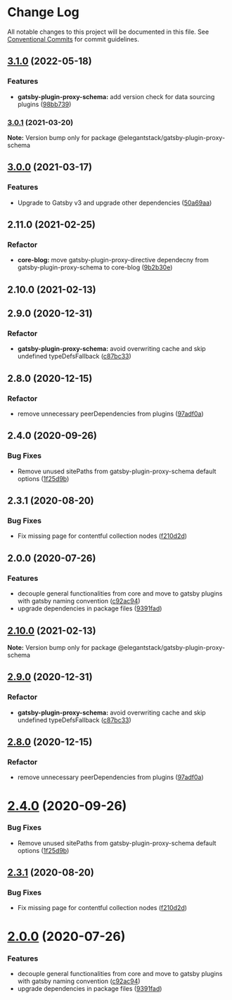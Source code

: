 # Change Log

All notable changes to this project will be documented in this file.
See [Conventional Commits](https://conventionalcommits.org) for commit guidelines.

## [3.1.0](https://github.com/ElegantStack/gatsby-themes/compare/@elegantstack/gatsby-plugin-proxy-schema@3.0.1...@elegantstack/gatsby-plugin-proxy-schema@3.1.0) (2022-05-18)

### Features

- **gatsby-plugin-proxy-schema:** add version check for data sourcing plugins ([98bb739](https://github.com/ElegantStack/gatsby-themes/commit/98bb7390fdadeedf6d88deb52ec2cc5ec72320de))

### [3.0.1](https://gitlab.com/alimoosavi15/gatsby-theme-flexiblog/compare/@elegantstack/gatsby-plugin-proxy-schema@3.0.0...@elegantstack/gatsby-plugin-proxy-schema@3.0.1) (2021-03-20)

**Note:** Version bump only for package @elegantstack/gatsby-plugin-proxy-schema

## [3.0.0](https://gitlab.com/alimoosavi15/gatsby-theme-flexiblog/compare/@elegantstack/gatsby-plugin-proxy-schema@2.11.0...@elegantstack/gatsby-plugin-proxy-schema@3.0.0) (2021-03-17)

### Features

- Upgrade to Gatsby v3 and upgrade other dependencies ([50a69aa](https://gitlab.com/alimoosavi15/gatsby-theme-flexiblog/commit/50a69aa908fae6c16b2c5127f6339114297a57fa))

## 2.11.0 (2021-02-25)

### Refactor

- **core-blog:** move gatsby-plugin-proxy-directive dependecny from gatsby-plugin-proxy-schema to core-blog ([9b2b30e](https://gitlab.com/alimoosavi15/gatsby-theme-flexiblog/commit/9b2b30ea38cdf947df09a5511c20c92b334ad0c8))

## 2.10.0 (2021-02-13)

## 2.9.0 (2020-12-31)

### Refactor

- **gatsby-plugin-proxy-schema:** avoid overwriting cache and skip undefined typeDefsFallback ([c87bc33](https://gitlab.com/alimoosavi15/gatsby-theme-flexiblog/commit/c87bc33d70d3bd37d421ef957bd331419df3bfef))

## 2.8.0 (2020-12-15)

### Refactor

- remove unnecessary peerDependencies from plugins ([97adf0a](https://gitlab.com/alimoosavi15/gatsby-theme-flexiblog/commit/97adf0afe8ccc8b19c774ae9cc2d0894f7b42779))

## 2.4.0 (2020-09-26)

### Bug Fixes

- Remove unused sitePaths from gatsby-plugin-proxy-schema default options ([1f25d9b](https://gitlab.com/alimoosavi15/gatsby-theme-flexiblog/commit/1f25d9b55329de25c464c0dd227f2202a37af9da))

## 2.3.1 (2020-08-20)

### Bug Fixes

- Fix missing page for contentful collection nodes ([f210d2d](https://gitlab.com/alimoosavi15/gatsby-theme-flexiblog/commit/f210d2dcdd30da49154fa8134b3c891b7de25143))

## 2.0.0 (2020-07-26)

### Features

- decouple general functionalities from core and move to gatsby plugins with gatsby naming convention ([c92ac94](https://gitlab.com/alimoosavi15/gatsby-theme-flexiblog/commit/c92ac948f988507c61db94bcfa1622daf9a25e3a))
- upgrade dependencies in package files ([9391fad](https://gitlab.com/alimoosavi15/gatsby-theme-flexiblog/commit/9391fad0a525f7a8514ab722831eff9a2eae8e04))

## [2.10.0](https://gitlab.com/alimoosavi15/gatsby-theme-flexiblog/compare/v2.9.0...v2.10.0) (2021-02-13)

**Note:** Version bump only for package @elegantstack/gatsby-plugin-proxy-schema

## [2.9.0](https://gitlab.com/alimoosavi15/gatsby-theme-flexiblog/compare/v2.8.0...v2.9.0) (2020-12-31)

### Refactor

- **gatsby-plugin-proxy-schema:** avoid overwriting cache and skip undefined typeDefsFallback ([c87bc33](https://gitlab.com/alimoosavi15/gatsby-theme-flexiblog/commit/c87bc33d70d3bd37d421ef957bd331419df3bfef))

## [2.8.0](https://gitlab.com/alimoosavi15/gatsby-theme-flexiblog/compare/v2.7.0...v2.8.0) (2020-12-15)

### Refactor

- remove unnecessary peerDependencies from plugins ([97adf0a](https://gitlab.com/alimoosavi15/gatsby-theme-flexiblog/commit/97adf0afe8ccc8b19c774ae9cc2d0894f7b42779))

# [2.4.0](https://gitlab.com/alimoosavi15/gatsby-theme-flexiblog/compare/v2.3.1...v2.4.0) (2020-09-26)

### Bug Fixes

- Remove unused sitePaths from gatsby-plugin-proxy-schema default options ([1f25d9b](https://gitlab.com/alimoosavi15/gatsby-theme-flexiblog/commit/1f25d9b55329de25c464c0dd227f2202a37af9da))

## [2.3.1](https://gitlab.com/alimoosavi15/gatsby-theme-flexiblog/compare/v2.3.0...v2.3.1) (2020-08-20)

### Bug Fixes

- Fix missing page for contentful collection nodes ([f210d2d](https://gitlab.com/alimoosavi15/gatsby-theme-flexiblog/commit/f210d2dcdd30da49154fa8134b3c891b7de25143))

# [2.0.0](https://gitlab.com/alimoosavi15/gatsby-theme-flexiblog/compare/v1.2.0...v2.0.0) (2020-07-26)

### Features

- decouple general functionalities from core and move to gatsby plugins with gatsby naming convention ([c92ac94](https://gitlab.com/alimoosavi15/gatsby-theme-flexiblog/commit/c92ac948f988507c61db94bcfa1622daf9a25e3a))
- upgrade dependencies in package files ([9391fad](https://gitlab.com/alimoosavi15/gatsby-theme-flexiblog/commit/9391fad0a525f7a8514ab722831eff9a2eae8e04))
